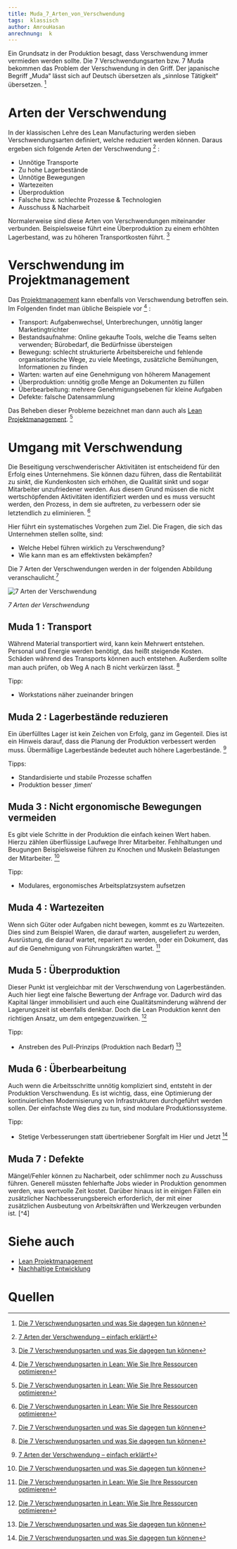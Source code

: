 ```yaml
---
title: Muda_7_Arten_von_Verschwendung
tags:  klassisch
author: AmrouHasan
anrechnung:  k
---
```


Ein Grundsatz in der Produktion besagt, dass Verschwendung immer vermieden werden sollte. Die 7 Verschwendungsarten bzw. 7 Muda bekommen das Problem der Verschwendung in den Griff. Der japanische Begriff „Muda“ lässt sich auf Deutsch übersetzen als „sinnlose Tätigkeit“ übersetzen. [^1]

# Arten der Verschwendung

In der klassischen Lehre des Lean Manufacturing werden sieben Verschwendungsarten definiert, welche reduziert werden können. Daraus ergeben sich folgende Arten der Verschwendung [^2] : 

* Unnötige Transporte
* Zu hohe Lagerbestände
* Unnötige Bewegungen
* Wartezeiten
* Überproduktion
* Falsche bzw. schlechte Prozesse & Technologien 
* Ausschuss & Nacharbeit

Normalerweise sind diese Arten von Verschwendungen miteinander verbunden. Beispielsweise führt eine Überproduktion zu einem erhöhten Lagerbestand, was zu höheren Transportkosten führt. [^1]

# Verschwendung im Projektmanagement

Das [Projektmanagement](Projektmanagement.md) kann ebenfalls von Verschwendung betroffen sein. Im Folgenden findet man übliche Beispiele vor [^3] :

* Transport: Aufgabenwechsel, Unterbrechungen, unnötig langer Marketingtrichter
* Bestandsaufnahme: Online gekaufte Tools, welche die Teams selten verwenden; Bürobedarf, die Bedürfnisse übersteigen
* Bewegung: schlecht strukturierte Arbeitsbereiche und fehlende organisatorische Wege, zu viele Meetings, zusätzliche Bemühungen, Informationen zu finden
* Warten: warten auf eine Genehmigung von höherem Management
* Überproduktion: unnötig große Menge an Dokumenten zu füllen
* Überbearbeitung: mehrere Genehmigungsebenen für kleine Aufgaben
* Defekte: falsche Datensammlung

Das Beheben dieser Probleme bezeichnet man dann auch als [Lean Projektmanagement](Lean_Projektmanagement.md). [^3]

# Umgang mit Verschwendung

Die Beseitigung verschwenderischer Aktivitäten ist entscheidend für den Erfolg eines Unternehmens. Sie können dazu führen, dass die Rentabilität zu sinkt, die Kundenkosten sich erhöhen, die Qualität sinkt und sogar Mitarbeiter unzufriedener werden. Aus diesem Grund müssen die nicht wertschöpfenden Aktivitäten identifiziert werden und es muss versucht werden, den Prozess, in dem sie auftreten, zu verbessern oder sie letztendlich zu eliminieren. [^3]

Hier führt ein systematisches Vorgehen zum Ziel. Die Fragen, die sich das Unternehmen stellen sollte, sind:

* Welche Hebel führen wirklich zu Verschwendung? 
* Wie kann man es am effektivsten bekämpfen? 

Die 7 Arten der Verschwendungen werden in der folgenden Abbildung veranschaulicht.[^1]

![7 Arten der Verschwendung](Muda_7_Arten_von_Verschwendung/7_Arten_Verschwendung.jpg) 

*7 Arten der Verschwendung*

## Muda 1 : Transport

Während Material transportiert wird, kann kein Mehrwert entstehen. Personal und Energie werden benötigt, das heißt steigende Kosten. Schäden während des Transports können auch entstehen. Außerdem sollte man auch prüfen, ob Weg A nach B nicht verkürzen lässt. [^1]

Tipp: 
* Workstations näher zueinander bringen

 ## Muda 2 : Lagerbestände reduzieren

Ein überfülltes Lager ist kein Zeichen von Erfolg, ganz im Gegenteil. Dies ist ein Hinweis darauf, dass die Planung der Produktion verbessert werden muss. Übermäßige Lagerbestände bedeutet auch höhere Lagerbestände. [^2]

Tipps: 
* Standardisierte und stabile Prozesse schaffen
* Produktion besser ‚timen‘

## Muda 3 : Nicht ergonomische Bewegungen vermeiden

Es gibt viele Schritte in der Produktion die einfach keinen Wert haben. Hierzu zählen überflüssige Laufwege Ihrer Mitarbeiter. Fehlhaltungen und Beugungen Beispielsweise  führen zu Knochen und Muskeln  Belastungen der Mitarbeiter. [^1]

Tipp: 
* Modulares, ergonomisches Arbeitsplatzsystem aufsetzen

## Muda 4 : Wartezeiten

Wenn sich Güter oder Aufgaben nicht bewegen, kommt es zu Wartezeiten. Dies sind zum Beispiel Waren, die darauf warten, ausgeliefert zu werden, Ausrüstung, die darauf wartet, repariert zu werden, oder ein Dokument, das auf die Genehmigung von Führungskräften wartet. [^3]

## Muda 5 : Überproduktion
Dieser Punkt ist vergleichbar mit der Verschwendung von Lagerbeständen. Auch hier liegt eine falsche Bewertung der Anfrage vor. Dadurch wird das Kapital länger immobilisiert und auch eine Qualitätsminderung während der Lagerungszeit ist ebenfalls denkbar. Doch die Lean Produktion kennt den richtigen Ansatz, um dem entgegenzuwirken. [^3]

Tipp:
* Anstreben des Pull-Prinzips (Produktion nach Bedarf) [^1]

## Muda 6 : Überbearbeitung

Auch wenn die Arbeitsschritte unnötig kompliziert sind, entsteht in der Produktion Verschwendung. Es ist wichtig, dass, eine Optimierung der kontinuierlichen Modernisierung von Infrastrukturen durchgeführt werden sollen. Der einfachste Weg dies zu tun, sind modulare Produktionssysteme.

Tipp: 
* Stetige Verbesserungen statt übertriebener Sorgfalt im Hier und Jetzt [^1]

## Muda 7 : Defekte

Mängel/Fehler können zu Nacharbeit, oder schlimmer noch zu Ausschuss führen. Generell müssten fehlerhafte Jobs wieder in Produktion genommen werden, was wertvolle Zeit kostet. Darüber hinaus ist in einigen Fällen ein zusätzlicher Nachbesserungsbereich erforderlich, der mit einer zusätzlichen Ausbeutung von Arbeitskräften und Werkzeugen verbunden ist. [^4]

# Siehe auch

* [Lean Projektmanagement](Lean_Projektmanagement.md)
* [Nachhaltige Entwicklung](Nachhaltige_Entwicklung.md)

# Quellen

[^1]: [Die 7 Verschwendungsarten und was Sie dagegen tun können](https://www.produktion.de/technik/die-7-verschwendungsarten-und-was-sie-dagegen-tun-koennen-335.html)  
[^2]: [7 Arten der Verschwendung – einfach erklärt!](https://der-prozessmanager.de/aktuell/wissensdatenbank/arten-der-verschwendung)  
[^3]: [Die 7 Verschwendungsarten in Lean: Wie Sie Ihre Ressourcen optimieren](https://kanbanize.com/de/lean-management-de/wert-verschwendung/7-arten-der-verschwendung-nach-lean)
